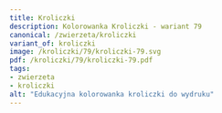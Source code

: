 ```yaml
---
title: Kroliczki
description: Kolorowanka Kroliczki - wariant 79
canonical: /zwierzeta/kroliczki
variant_of: kroliczki
image: /kroliczki/79/kroliczki-79.svg
pdf: /kroliczki/79/kroliczki-79.pdf
tags:
- zwierzeta
- kroliczki
alt: "Edukacyjna kolorowanka kroliczki do wydruku"
---
```

